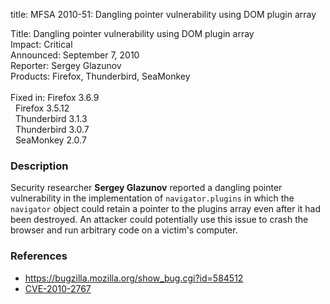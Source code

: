 title: MFSA 2010-51: Dangling pointer vulnerability using DOM plugin array

<p>
<span class="label">Title:</span>      Dangling pointer vulnerability using DOM plugin array<br/>
<span class="label">Impact:</span>     Critical<br/>
<span class="label">Announced:</span>  September 7, 2010<br/>
<span class="label">Reporter:</span>   Sergey Glazunov<br/>
<span class="label">Products:</span>   Firefox, Thunderbird, SeaMonkey<br/>
<br/>
<span class="label">Fixed in:</span>   Firefox 3.6.9<br/>
<span class="label">&#160;</span>      Firefox 3.5.12<br/>
<span class="label">&#160;</span>      Thunderbird 3.1.3<br/>
<span class="label">&#160;</span>      Thunderbird 3.0.7<br/>
<span class="label">&#160;</span>      SeaMonkey 2.0.7<br/>
</p>


<h3>Description</h3>

<p>Security researcher <strong>Sergey Glazunov</strong> reported a
dangling pointer vulnerability in the implementation
of <code>navigator.plugins</code> in which the <code>navigator</code>
object could retain a pointer to the plugins array even after it had
been destroyed.  An attacker could potentially use this issue to crash
the browser and run arbitrary code on a victim's computer.</p>

<h3>References</h3>

<ul>
  <li><a href="https://bugzilla.mozilla.org/show_bug.cgi?id=584512">https://bugzilla.mozilla.org/show_bug.cgi?id=584512</a></li>
  <li><a class="ex-ref" href="http://cve.mitre.org/cgi-bin/cvename.cgi?name=CVE-2010-2767">CVE-2010-2767</a></li>
</ul>




